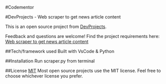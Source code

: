 #Codementor

#DevProjects - Web scraper to get news article content

This is an open source project from [DevProjects](http://www.codementor.io/projects). 

Feedback and questions are welcome!
Find the project requirements here: 
[Web scraper to get news article content](https://www.codementor.io/projects/tool/web-scraper-to-get-news-article-content-atx32d46qe)

##Tech/framework used
Built with VsCode & Python


##Installation
Run scraper.py from terminal

##License
[MIT](https://choosealicense.com/licenses/mit/)
Most open source projects use the MIT license. Feel free to choose whichever license you prefer.
